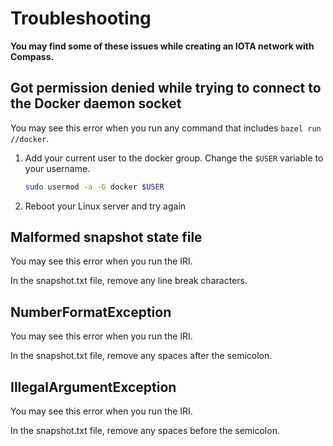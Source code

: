 # Troubleshooting

**You may find some of these issues while creating an IOTA network with Compass.**

## Got permission denied while trying to connect to the Docker daemon socket

You may see this error when you run any command that includes `bazel run //docker`.

1. Add your current user to the docker group. Change the `$USER` variable to your username.
    ```bash
    sudo usermod -a -G docker $USER
    ```

2. Reboot your Linux server and try again

## Malformed snapshot state file

You may see this error when you run the IRI.

In the snapshot.txt file, remove any line break characters.

## NumberFormatException

You may see this error when you run the IRI.

In the snapshot.txt file, remove any spaces after the semicolon.

## IllegalArgumentException

You may see this error when you run the IRI.

In the snapshot.txt file, remove any spaces before the semicolon.